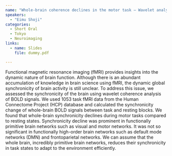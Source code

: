 ```yaml
---
name: "Whole-brain coherence declines in the motor task – Wavelet analysis on task functional MRI data"
speakers:
  - "Eimu Shoji"
categories:
  - Short Oral
  - Tokyo
  - Neuroimaging
links:
  - name: Slides
    file: dummy.pdf

---
```


Functional magnetic resonance imaging (fMRI) provides insights into the dynamic nature of brain function. Although there is an abundant accumulation of knowledge in brain science using fMRI, the dynamic global synchronicity of brain activity is still unclear. To address this issue, we assessed the synchronicity of the brain using wavelet coherence analysis of BOLD signals. We used 1053 task fMRI data from the Human Connectome Project (HCP) database and calculated the synchronicity change of whole-brain BOLD signals between task and resting blocks. We found that whole-brain synchronicity declines during motor tasks compared to resting states. Synchronicity decline was prominent in functionally primitive brain networks such as visual and motor networks. It was not so significant in functionally high-order brain networks such as default mode networks (DMN) and frontoparietal networks. We can assume that the whole brain, incredibly primitive brain networks, reduces their synchronicity in task states to adapt to the environment efficiently.
